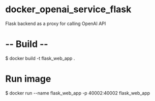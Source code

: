 # docker_openai_service_flask
Flask backend as a proxy for calling OpenAI API



# -- Build --
$ docker build -t flask_web_app .
# Run image
$ docker run --name flask_web_app -p 40002:40002 flask_web_app
